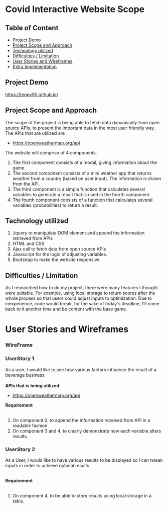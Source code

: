# Covid Interactive Website Scope

## Table of Content
- [Project Demo](#Project-Demo)
- [Project Scope and Approach](#Project-Scope-and-Approach)
- [Technology utilized](#Technology-utilized)
- [Difficulties / Limitation](#Difficulties-/-Limitation)
- [User Stories and Wireframes](#User-Stories-and-Wireframes)
- [Extra Implementation](#Extra-Implementation)

## Project Demo
https://teppy90.github.io/<br />

## Project Scope and Approach
The scope of the project is being able to fetch data dynamically from open source APIs, to present the important data in the most user friendly way.
The APIs that are utilized are
- https://openweathermap.org/api

The website will comprise of 4 components. 
1. The first component consists of a modal, giving information about the game.
2. The second component consists of a mini weather app that returns weather from a country (based on user input). The information is drawn from the API. 
3. The third component is a simple function that calculates several variables to generate a result that is used in the fourth component.
4. The fourth component consists of a function that calculates several variables (probabilities) to return a result.

## Technology utilized 
1. Jquery to manipulate DOM element and append the information retrieved from APIs
2. HTML and CSS 
3. Ajax call to fetch data from open source APIs
4. Javascript for the logic of adjusting variables.
5. Bootstrap to make the website responsive

## Difficulties / Limitation
As I researched how to do my project, there were many features I thought were suitable. For example, using local storage to return scores after the whole process so that users could adjust inputs to optimization. Due to inexperience, code would break, for the sake of today's deadline, I'll come back to it another time and be content with the base game.

# User Stories and Wireframes
### WireFrame


 ### UserStory 1
 As a user, I would like to see how various factors influence the result of a beverage business<br />
 <br />
 **APIs that is being utilized** 
 - https://openweathermap.org/api <br />

**Requirement** <br />
 <br />
 1. On component 2, to append the information received from API in a readable fashion <br />
 2. On component 3 and 4, to clearly demonstrate how each variable alters results. <br />

 ### UserStory 2
 As a User, I would like to have various results to be displayed so I can tweak inputs in order to achieve optimal results <br />
 <br />

**Requirement** <br />
 <br />
 1. On component 4, to be able to store results using local storage in a table.


